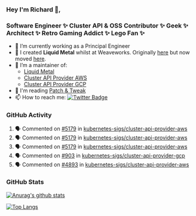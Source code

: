 ### Hey I'm Richard 👋, 

<h3 align="left">Software Engineer ✨ Cluster API & OSS Contributor ✨ Geek ✨ Architect ✨ Retro Gaming Addict ✨ Lego Fan ✨</h3>

- 🔭 I’m currently working as a Principal Engineer
- 📯 I created **Liquid Metal** whilst at Weaveworks. Originally [here](https://github.com/weaveworks-liquidmetal) but now moved [here](https://github.com/liquidmetal-dev).
- 👯 I’m a maintainer of:
  -  [Liquid Metal](https://github.com/liquidmetal-dev)
  -  [Cluster API Provider AWS](https://github.com/kubernetes-sigs/cluster-api-provider-aws)
  -  [Cluster API Provider GCP](https://github.com/kubernetes-sigs/cluster-api-provider-gcp)
- 💬 I'm reading [Patch & Tweak](https://bjooks.com/products/patch-tweak-exploring-modular-synthesis)
- 📫 How to reach me: [![Twitter Badge](https://img.shields.io/badge/-@fruit_case-00acee?style=flat&logo=Twitter&logoColor=white)](https://twitter.com/intent/follow?screen_name=fruit_case "Follow on Twitter")

### GitHub Activity 

<!--START_SECTION:activity-->
1. 🗣 Commented on [#5179](https://github.com/kubernetes-sigs/cluster-api-provider-aws/pull/5179#issuecomment-2439871562) in [kubernetes-sigs/cluster-api-provider-aws](https://github.com/kubernetes-sigs/cluster-api-provider-aws)
2. 🗣 Commented on [#5179](https://github.com/kubernetes-sigs/cluster-api-provider-aws/pull/5179#issuecomment-2439871463) in [kubernetes-sigs/cluster-api-provider-aws](https://github.com/kubernetes-sigs/cluster-api-provider-aws)
3. 🗣 Commented on [#5179](https://github.com/kubernetes-sigs/cluster-api-provider-aws/pull/5179#issuecomment-2439871171) in [kubernetes-sigs/cluster-api-provider-aws](https://github.com/kubernetes-sigs/cluster-api-provider-aws)
4. 🗣 Commented on [#903](https://github.com/kubernetes-sigs/cluster-api-provider-gcp/issues/903#issuecomment-2439453603) in [kubernetes-sigs/cluster-api-provider-gcp](https://github.com/kubernetes-sigs/cluster-api-provider-gcp)
5. 🗣 Commented on [#4893](https://github.com/kubernetes-sigs/cluster-api-provider-aws/issues/4893#issuecomment-2439452893) in [kubernetes-sigs/cluster-api-provider-aws](https://github.com/kubernetes-sigs/cluster-api-provider-aws)
<!--END_SECTION:activity-->

### GitHub Stats

[![Anurag's github stats](https://github-readme-stats.vercel.app/api?username=richardcase&count_private=true&show_icons=true)](https://github.com/anuraghazra/github-readme-stats)

[![Top Langs](https://github-readme-stats.vercel.app/api/top-langs/?username=richardcase&hide=html&layout=compact)](https://github.com/anuraghazra/github-readme-stats)
